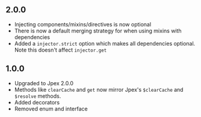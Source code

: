 ## 2.0.0
- Injecting components/mixins/directives is now optional
- There is now a default merging strategy for when using mixins with dependencies
- Added a `injector.strict` option which makes all dependencies optional. Note this doesn't affect `injector.get`

## 1.0.0
- Upgraded to Jpex 2.0.0  
- Methods like `clearCache` and `get` now mirror Jpex's `$clearCache` and `$resolve` methods.  
- Added decorators
- Removed enum and interface
